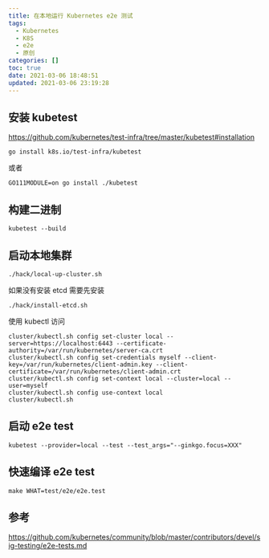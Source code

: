 ```yaml
---
title: 在本地运行 Kubernetes e2e 测试
tags:
  - Kubernetes
  - K8S
  - e2e
  - 原创
categories: []
toc: true
date: 2021-03-06 18:48:51
updated: 2021-03-06 23:19:28
---
```


## 安装 kubetest

https://github.com/kubernetes/test-infra/tree/master/kubetest#installation

```
go install k8s.io/test-infra/kubetest
```

或者

```
GO111MODULE=on go install ./kubetest
```

## 构建二进制
```
kubetest --build
```

## 启动本地集群

```
./hack/local-up-cluster.sh
```

如果没有安装 etcd 需要先安装

```
./hack/install-etcd.sh
```

使用 kubectl 访问

<!-- more -->

```
cluster/kubectl.sh config set-cluster local --server=https://localhost:6443 --certificate-authority=/var/run/kubernetes/server-ca.crt
cluster/kubectl.sh config set-credentials myself --client-key=/var/run/kubernetes/client-admin.key --client-certificate=/var/run/kubernetes/client-admin.crt
cluster/kubectl.sh config set-context local --cluster=local --user=myself
cluster/kubectl.sh config use-context local
cluster/kubectl.sh
```

## 启动 e2e test

```
kubetest --provider=local --test --test_args="--ginkgo.focus=XXX"
```

## 快速编译 e2e test

```
make WHAT=test/e2e/e2e.test
```


## 参考
https://github.com/kubernetes/community/blob/master/contributors/devel/sig-testing/e2e-tests.md
